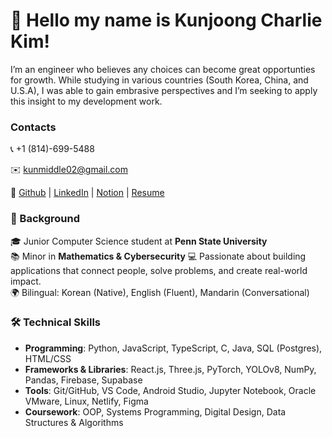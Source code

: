 # 👋 Hello my name is Kunjoong Charlie Kim!

I’m an engineer who believes any choices can become great opportunties for growth. While studying in various countries (South Korea, China, and U.S.A), I was able to gain embrasive perspectives and I’m seeking to apply this insight to my development work.


### Contacts
📞 +1 (814)-699-5488

✉️ [kunmiddle02@gmail.com](mailto:kunmiddle02@gmail.com)

🔗 [Github](https://github.com/Charlie0921) | [LinkedIn](https://www.linkedin.com/in/kunjoong-kim/) | [Notion](https://seasoned-sphere-ba4.notion.site/Kunjoong-Charlie-Kim-6ccc4e92aa9e409cac25142073253052?pvs=74) | [Resume](https://drive.google.com/file/d/1YEzcMEXZLaUgCYmraqRInZKRCVFqW_ab/view?usp=sharing)

### 🌱 Background 
🎓 Junior Computer Science student at **Penn State University**  
📚 Minor in **Mathematics & Cybersecurity**
💻 Passionate about building applications that connect people, solve problems, and create real-world impact.  
🌍 Bilingual: Korean (Native), English (Fluent), Mandarin (Conversational)  

### 🛠 Technical Skills  
- **Programming**: Python, JavaScript, TypeScript, C, Java, SQL (Postgres), HTML/CSS  
- **Frameworks & Libraries**: React.js, Three.js, PyTorch, YOLOv8, NumPy, Pandas, Firebase, Supabase  
- **Tools**: Git/GitHub, VS Code, Android Studio, Jupyter Notebook, Oracle VMware, Linux, Netlify, Figma  
- **Coursework**: OOP, Systems Programming, Digital Design, Data Structures & Algorithms  


<!--
**Charlie0921/Charlie0921** is a ✨ _special_ ✨ repository because its `README.md` (this file) appears on your GitHub profile.

Here are some ideas to get you started:

- 🔭 I’m currently working on ..

🌱 I’m currently learning Computer 
- 👯 I’m looking to collaborate on ...
- 🤔 I’m looking for help with ...
- 💬 Ask me about ...
- 📫 How to reach me: ...
- 😄 Pronouns: ...
- ⚡ Fun fact: ...
-->
